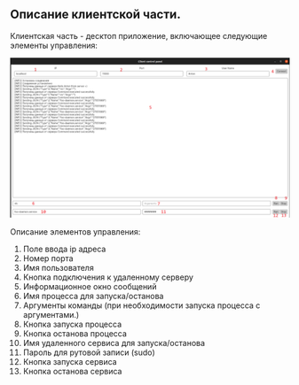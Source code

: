 ## Описание клиентской части.

Клиентская часть - десктоп приложение, включающее следующие
элементы управления:

![task2](pictures/client_control_panel.png?raw=true "Панель управления клиента")

Описание элементов управления:
1. Поле ввода ip адреса
2. Номер порта
3. Имя пользователя
4. Кнопка подключения к удаленному серверу
5. Информационное окно сообщений
6. Имя процесса для запуска/останова
7. Аргументы команды (при необходимости запуска процесса с аргументами.)
8. Кнопка запуска процесса
9. Кнопка останова процесса
10. Имя удаленного сервиса для запуска/останова
11. Пароль для рутовой записи (sudo)
12. Кнопка запуска сервиса
13. Кнопка останова сервиса
